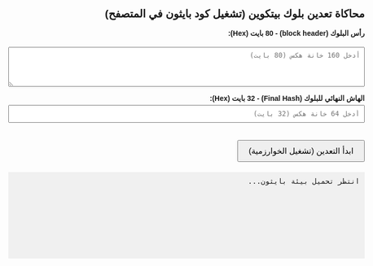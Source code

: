 <!DOCTYPE html>
<html lang="ar" dir="rtl">
<head>
<meta charset="UTF-8" />
<meta name="viewport" content="width=device-width, initial-scale=1" />
<title>محاكاة تعدين بلوك بيتكوين مع Pyodide</title>
<style>
  body { font-family: Arial, sans-serif; max-width: 700px; margin: auto; padding: 20px; }
  label { display: block; margin-top: 15px; font-weight: bold; }
  textarea, input[type="text"] { width: 100%; padding: 8px; margin-top: 5px; font-family: monospace; }
  button { margin-top: 20px; padding: 10px 20px; font-size: 16px; cursor: pointer; }
  #result { margin-top: 20px; background: #f0f0f0; padding: 10px; white-space: pre-wrap; font-family: monospace; min-height: 150px; }
</style>
<script src="https://cdn.jsdelivr.net/pyodide/v0.24.1/full/pyodide.js"></script>
</head>
<body>

<h2>محاكاة تعدين بلوك بيتكوين (تشغيل كود بايثون في المتصفح)</h2>

<label for="blockHeader">رأس البلوك (block header) - 80 بايت (Hex):</label>
<textarea id="blockHeader" rows="4" placeholder="أدخل 160 خانة هكس (80 بايت)"></textarea>

<label for="finalHash">الهاش النهائي للبلوك (Final Hash) - 32 بايت (Hex):</label>
<input type="text" id="finalHash" placeholder="أدخل 64 خانة هكس (32 بايت)" />

<button id="startMiningBtn">ابدأ التعدين (تشغيل الخوارزمية)</button>

<div id="result">انتظر تحميل بيئة بايثون...</div>

<script>
  let pyodideReadyPromise = loadPyodide();

  const pythonCode = `
import struct
import hashlib

K = [
    0x428a2f98, 0x71374491, 0xb5c0fbcf, 0xe9b5dba5, 0x3956c25b,
    0x59f111f1, 0x923f82a4, 0xab1c5ed5, 0xd807aa98, 0x12835b01,
    0x243185be, 0x550c7dc3, 0x72be5d74, 0x80deb1fe, 0x9bdc06a7,
    0xc19bf174, 0xe49b69c1, 0xefbe4786, 0x0fc19dc6, 0x240ca1cc,
    0x2de92c6f, 0x4a7484aa, 0x5cb0a9dc, 0x76f988da, 0x983e5152,
    0xa831c66d, 0xb00327c8, 0xbf597fc7, 0xc6e00bf3, 0xd5a79147,
    0x06ca6351, 0x14292967, 0x27b70a85, 0x2e1b2138, 0x4d2c6dfc,
    0x53380d13, 0x650a7354, 0x766a0abb, 0x81c2c92e, 0x92722c85,
    0xa2bfe8a1, 0xa81a664b, 0xc24b8b70, 0xc76c51a3, 0xd192e819,
    0xd6990624, 0xf40e3585, 0x106aa070, 0x19a4c116, 0x1e376c08,
    0x2748774c, 0x34b0bcb5, 0x391c0cb3, 0x4ed8aa4a, 0x5b9cca4f,
    0x682e6ff3, 0x748f82ee, 0x78a5636f, 0x84c87814, 0x8cc70208,
    0x90befffa, 0xa4506ceb, 0xbef9a3f7, 0xc67178f2
]

def rotr(x, n):
    return ((x >> n) | (x << (32 - n))) & 0xffffffff

def sigma0(x):
    return rotr(x, 7) ^ rotr(x, 18) ^ (x >> 3)

def sigma1(x):
    return rotr(x, 17) ^ rotr(x, 19) ^ (x >> 10)

def sha256_compress(block: bytes, state: list[int]) -> list[int]:
    W = list(struct.unpack(">16L", block))
    for t in range(16, 64):
        s0 = sigma0(W[t - 15])
        s1 = sigma1(W[t - 2])
        W.append((W[t - 16] + s0 + W[t - 7] + s1) & 0xffffffff)
    a, b, c, d, e, f, g, h = state
    for t in range(64):
        S1 = rotr(e, 6) ^ rotr(e, 11) ^ rotr(e, 25)
        ch = (e & f) ^ (~e & g)
        temp1 = (h + S1 + ch + K[t] + W[t]) & 0xffffffff
        S0 = rotr(a, 2) ^ rotr(a, 13) ^ rotr(a, 22)
        maj = (a & b) ^ (a & c) ^ (b & c)
        temp2 = (S0 + maj) & 0xffffffff
        h, g, f, e, d, c, b, a = (
            g, f, e,
            (d + temp1) & 0xffffffff,
            c, b, a,
            (temp1 + temp2) & 0xffffffff,
        )
    return [
        (state[0] + a) & 0xffffffff,
        (state[1] + b) & 0xffffffff,
        (state[2] + c) & 0xffffffff,
        (state[3] + d) & 0xffffffff,
        (state[4] + e) & 0xffffffff,
        (state[5] + f) & 0xffffffff,
        (state[6] + g) & 0xffffffff,
        (state[7] + h) & 0xffffffff,
    ]

def sha256_compress_with_w(W: list[int], state: list[int]) -> list[int]:
    a, b, c, d, e, f, g, h = state
    for t in range(64):
        S1 = rotr(e, 6) ^ rotr(e, 11) ^ rotr(e, 25)
        ch = (e & f) ^ (~e & g)
        temp1 = (h + S1 + ch + K[t] + W[t]) & 0xffffffff
        S0 = rotr(a, 2) ^ rotr(a, 13) ^ rotr(a, 22)
        maj = (a & b) ^ (a & c) ^ (b & c)
        temp2 = (S0 + maj) & 0xffffffff
        h, g, f, e, d, c, b, a = (
            g, f, e,
            (d + temp1) & 0xffffffff,
            c, b, a,
            (temp1 + temp2) & 0xffffffff,
        )
    return [
        (state[0] + a) & 0xffffffff,
        (state[1] + b) & 0xffffffff,
        (state[2] + c) & 0xffffffff,
        (state[3] + d) & 0xffffffff,
        (state[4] + e) & 0xffffffff,
        (state[5] + f) & 0xffffffff,
        (state[6] + g) & 0xffffffff,
        (state[7] + h) & 0xffffffff,
    ]

def reverse_nonce_from_hash(block_header_hex: str, final_hash_hex: str) -> str:
    block_header = bytes.fromhex(block_header_hex)
    final_hash = bytes.fromhex(final_hash_hex)
    assert len(block_header) == 80 and len(final_hash) == 32
    block1 = block_header[:64]
    block2_payload = block_header[64:]
    block2 = block2_payload + b'\\x80' + b'\\x00' * (64 - len(block2_payload) - 1 - 8) + struct.pack(">Q", 640)
    IV = [
        0x6a09e667, 0xbb67ae85,
        0x3c6ef372, 0xa54ff53a,
        0x510e527f, 0x9b05688c,
        0x1f83d9ab, 0x5be0cd19
    ]
    H1 = sha256_compress(block1, IV)
    W = list(struct.unpack(">16L", block2))
    nonce = W[3]
    for t in range(16, 64):
        s0 = sigma0(W[t - 15])
        s1 = sigma1(W[t - 2])
        W.append((W[t - 16] + s0 + W[t - 7] + s1) & 0xffffffff)
    H2 = sha256_compress_with_w(W, H1)
    block2_hash = b''.join(struct.pack(">L", h) for h in H2)
    reconstructed = hashlib.sha256(block2_hash).digest()
    result = []
    result.append(f"Nonce (from W[3]): {nonce} (hex: {hex(nonce)})")
    result.append(f"Reconstructed Hash: {reconstructed[::-1].hex()}")
    result.append(f"Matches Final Hash? {reconstructed[::-1].hex() == final_hash_hex.lower()}")
    return "\\n".join(result)
`;

  let pyodideReadyPromise = loadPyodide();

  document.getElementById("startMiningBtn").onclick = async () => {
    const resultDiv = document.getElementById("result");
    resultDiv.textContent = "جاري تحميل بيئة بايثون وتشغيل الخوارزمية ...";
    try {
      const pyodide = await pyodideReadyPromise;
      await pyodide.loadPackagesFromImports(pythonCode);

      const blockHeaderHex = document.getElementById("blockHeader").value.trim();
      const finalHashHex = document.getElementById("finalHash").value.trim().toLowerCase();

      if (blockHeaderHex.length !== 160) {
        resultDiv.textContent = "خطأ: يجب أن يحتوي رأس البلوك على 160 خانة هكس (80 بايت)";
        return;
      }
      if (finalHashHex.length !== 64) {
        resultDiv.textContent = "خطأ: يجب أن يحتوي الهاش النهائي على 64 خانة هكس (32 بايت)";
        return;
      }

      pyodide.globals.set("block_header_hex", blockHeaderHex);
      pyodide.globals.set("final_hash_hex", finalHashHex);

      const result = await pyodide.runPythonAsync(`
reverse_nonce_from_hash(block_header_hex, final_hash_hex)
      `);

      resultDiv.textContent = result;

    } catch (err) {
      resultDiv.textContent = "حدث خطأ أثناء التنفيذ: " + err;
    }
  };
</script>

</body>
</html>
